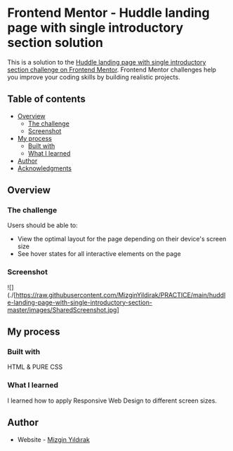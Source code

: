 # Frontend Mentor - Huddle landing page with single introductory section solution

This is a solution to the [Huddle landing page with single introductory section challenge on Frontend Mentor](https://www.frontendmentor.io/challenges/huddle-landing-page-with-a-single-introductory-section-B_2Wvxgi0). Frontend Mentor challenges help you improve your coding skills by building realistic projects. 

## Table of contents

- [Overview](#overview)
  - [The challenge](#the-challenge)
  - [Screenshot](#screenshot)
- [My process](#my-process)
  - [Built with](#built-with)
  - [What I learned](#what-i-learned)
- [Author](#author)
- [Acknowledgments](#acknowledgments)



## Overview

### The challenge

Users should be able to:

- View the optimal layout for the page depending on their device's screen size
- See hover states for all interactive elements on the page

### Screenshot

![](./[https://raw.githubusercontent.com/MizginYildirak/PRACTICE/main/huddle-landing-page-with-single-introductory-section-master/images/SharedScreenshot.jpg]


## My process

### Built with

HTML & PURE CSS

### What I learned

I learned how to apply Responsive Web Design to different screen sizes.

## Author

- Website - [Mizgin Yıldırak](https://github.com/MizginYildirak)


